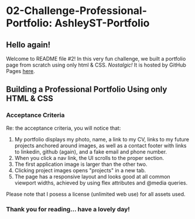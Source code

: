 # 02-Challenge-Professional-Portfolio: AshleyST-Portfolio

## Hello again!

Welcome to README file #2! In this very fun challenge, we built a portfolio page from scratch using only html & CSS. _Nostalgic!_
It is hosted by GitHub Pages [here](https://acst52.github.io/02-Challenge-Professional-Portfolio/). 

## Building a Professional Portfolio Using only HTML & CSS
### Acceptance Criteria

Re: the acceptance criteria, you will notice that:
 
1. My portfolio displays my photo, name, a link to my CV, links to my future projects anchored around images, as well as a contact footer with links to linkedin, github (again), and a fake email and phone number.
2. When you click a nav link, the UI scrolls to the proper section.
3. The first application image is larger than the other two.
4. Clicking project images opens "projects" in a new tab.
5. The page has a responsive layout and looks good at all common viewport widths, achieved by using flex attributes and @media queries.

Please note that I posess a license (unlimited web use) for all assets used.

### Thank you for reading... have a lovely day!
